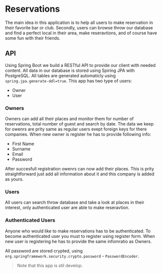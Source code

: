 # Reservations
The main idea in this application is to help all users to make reservation in their favorite bar or club.
Secondly, users can browse throw our database and find a perfect local in their area, make reseravtions, and of course have some fun 
with their friends.
## API ##
Using Spring Boot we build a RESTful API to provide our client with needed content. 
All data in our database is stored using Spiring JPA with PostgreSQL. 
All tables are generated automaticly using ``spring.jpa.generate-ddl=true``.
This app has two type of users: 
- Owner
- User
### Owners ###
Owners can add all their places and monitor them for number of reservations, total number of guest and search by date.
The data we keep for owenrs are prity same as regular users exept foreign keys for there companies.
When new owner is register he has to provide following info:
- First Name
- Surname
- Email
- Password

After succesfull registration owenrs can now add their places. This is prity straightforward just add all information about it
and this company is added as yours.
### Users ###
All users can search throw database and take a look at places in their interest, only authenticated user are able to make reseravtion.

### Authenticated Users ###

Anyone who would like to make reservations has to be authenticated. To become authenticated user you must to register using register form.
When new user is registering he has to provide the same infomratio as Owners.

All password are stored crypted, using ``org.springframework.security.crypto.password`` - ``PasswordEncoder``.

> Note that this app is stil develop.
